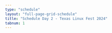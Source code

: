 ```yaml
---
type: "schedule"
layout: "full-page-grid-schedule"
title: "Schedule Day 2 - Texas Linux Fest 2024"
tabnum: 1
---
```

